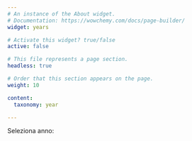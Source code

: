 ```yaml
---
# An instance of the About widget.
# Documentation: https://wowchemy.com/docs/page-builder/
widget: years

# Activate this widget? true/false
active: false

# This file represents a page section.
headless: true

# Order that this section appears on the page.
weight: 10

content:
  taxonomy: year

---
```

Seleziona anno:
